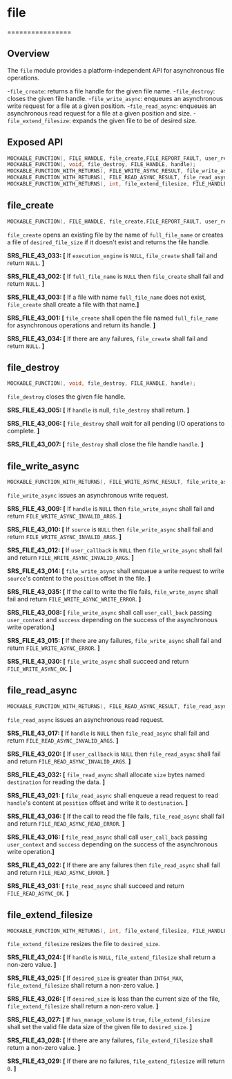# file
================

## Overview

The `file` module provides a platform-independent API for asynchronous file operations.

-`file_create`: returns a file handle for the given file name.
-`file_destroy`: closes the given file handle.
-`file_write_async`: enqueues an asynchronous write request for a file at a given position.
-`file_read_async`: enqueues an asynchronous read request for a file at a given position and size.
-`file_extend_filesize`: expands the given file to be of desired size.

## Exposed API

```c
MOCKABLE_FUNCTION(, FILE_HANDLE, file_create,FILE_REPORT_FAULT, user_report_fault_callback, void*, user_report_fault_context, EXECUTION_ENGINE_HANDLE, execution_engine, const char*, full_file_name);
MOCKABLE_FUNCTION(, void, file_destroy, FILE_HANDLE, handle);
MOCKABLE_FUNCTION_WITH_RETURNS(, FILE_WRITE_ASYNC_RESULT, file_write_async, FILE_HANDLE, handle, CONSTBUFFER_HANDLE, source, uint64_t, position, FILE_WRITE_CB, user_callback, void*, user_context)(0, MU_FAILURE);
MOCKABLE_FUNCTION_WITH_RETURNS(, FILE_READ_ASYNC_RESULT, file_read_async, FILE_HANDLE, handle, uint32_t, size, uint64_t, position, FILE_READ_CB, user_callback, void*, user_context)(0, MU_FAILURE);
MOCKABLE_FUNCTION_WITH_RETURNS(, int, file_extend_filesize, FILE_HANDLE, handle, uint64_t, desired_size, bool, has_manage_volume)(0, MU_FAILURE);
```

## file_create

```c
MOCKABLE_FUNCTION(, FILE_HANDLE, file_create,FILE_REPORT_FAULT, user_report_fault_callback, void*, user_report_fault_context, EXECUTION_ENGINE_HANDLE, execution_engine, const char*, full_file_name);
```

`file_create` opens an existing file by the name of `full_file_name` or creates a file of `desired_file_size` if it doesn't exist and returns the file handle.


**SRS_FILE_43_033: [** If `execution_engine` is `NULL`, `file_create` shall fail and return `NULL`. **]**

**SRS_FILE_43_002: [** If `full_file_name` is `NULL` then `file_create` shall fail and return `NULL`. **]**

**SRS_FILE_43_003: [** If a file with name `full_file_name` does not exist, `file_create` shall create a file with that name.**]**

**SRS_FILE_43_001: [** `file_create` shall open the file named `full_file_name` for asynchronous operations and return its handle. **]**

**SRS_FILE_43_034: [** If there are any failures, `file_create` shall fail and return `NULL`. **]**

## file_destroy 

```c
MOCKABLE_FUNCTION(, void, file_destroy, FILE_HANDLE, handle);
```

`file_destroy` closes the given file handle.

**SRS_FILE_43_005: [** If `handle` is null, `file_destroy` shall return. **]**

**SRS_FILE_43_006: [** `file_destroy` shall wait for all pending I/O operations to complete. **]**

**SRS_FILE_43_007: [** `file_destroy` shall close the file handle `handle`. **]**

## file_write_async

```c
MOCKABLE_FUNCTION_WITH_RETURNS(, FILE_WRITE_ASYNC_RESULT, file_write_async, FILE_HANDLE, handle, CONSTBUFFER_HANDLE, source, uint64_t, position, FILE_WRITE_CB, user_callback, void*, user_context)(0, MU_FAILURE);
```

`file_write_async` issues an asynchronous write request.

**SRS_FILE_43_009: [** If `handle` is `NULL` then `file_write_async` shall fail and return `FILE_WRITE_ASYNC_INVALID_ARGS`. **]**

**SRS_FILE_43_010: [** If `source` is `NULL` then `file_write_async` shall fail and return `FILE_WRITE_ASYNC_INVALID_ARGS`. **]**

**SRS_FILE_43_012: [** If `user_callback` is `NULL` then `file_write_async` shall fail and return `FILE_WRITE_ASYNC_INVALID_ARGS`. **]**

**SRS_FILE_43_014: [** `file_write_async` shall enqueue a write request to write `source`'s content to the `position` offset in the file. **]**

**SRS_FILE_43_035: [** If the call to write the file fails, `file_write_async` shall fail and return `FILE_WRITE_ASYNC_WRITE_ERROR`. **]**

**SRS_FILE_43_008: [** `file_write_async` shall call `user_call_back` passing `user_context` and `success` depending on the success of the asynchronous write operation.**]**

**SRS_FILE_43_015: [** If there are any failures, `file_write_async` shall fail and return `FILE_WRITE_ASYNC_ERROR`. **]**

**SRS_FILE_43_030: [** `file_write_async` shall succeed and return `FILE_WRITE_ASYNC_OK`. **]**

## file_read_async

```c
MOCKABLE_FUNCTION_WITH_RETURNS(, FILE_READ_ASYNC_RESULT, file_read_async, FILE_HANDLE, handle, uint32_t, size, uint64_t, position, FILE_READ_CB, user_callback, void*, user_context)(0, MU_FAILURE);
```

`file_read_async` issues an asynchronous read request.

**SRS_FILE_43_017: [** If `handle` is `NULL` then `file_read_async` shall fail and return `FILE_READ_ASYNC_INVALID_ARGS`. **]**

**SRS_FILE_43_020: [** If `user_callback` is `NULL` then `file_read_async` shall fail and return `FILE_READ_ASYNC_INVALID_ARGS`. **]**

**SRS_FILE_43_032: [** `file_read_async` shall allocate `size` bytes named `destination` for reading the data. **]**

**SRS_FILE_43_021: [** `file_read_async` shall enqueue a read request to read `handle`'s content at `position` offset and write it to `destination`. **]**

**SRS_FILE_43_036: [** If the call to read the file fails, `file_read_async` shall fail and return `FILE_READ_ASYNC_READ_ERROR`. **]**

**SRS_FILE_43_016: [** `file_read_async` shall call `user_call_back` passing `user_context` and `success` depending on the success of the asynchronous write operation.**]**

**SRS_FILE_43_022: [** If there are any failures then `file_read_async` shall fail and return `FILE_READ_ASYNC_ERROR`. **]**

**SRS_FILE_43_031: [** `file_read_async` shall succeed and return `FILE_READ_ASYNC_OK`. **]**

## file_extend_filesize

```c
MOCKABLE_FUNCTION_WITH_RETURNS(, int, file_extend_filesize, FILE_HANDLE, handle, uint64_t, desired_size, bool, has_manage_volume)(0, MU_FAILURE);
```

`file_extend_filesize` resizes the file to `desired_size`.

**SRS_FILE_43_024: [** If `handle` is `NULL`, `file_extend_filesize` shall return a non-zero value. **]**

**SRS_FILE_43_025: [** If `desired_size` is greater than `INT64_MAX`, `file_extend_filesize` shall return a non-zero value. **]**

**SRS_FILE_43_026: [** If `desired_size` is less than the current size of the file, `file_extend_filesize` shall return a non-zero value. **]**

**SRS_FILE_43_027: [** If `has_manage_volume` is `true`, `file_extend_filesize` shall set the valid file data size of the given file to `desired_size`. **]**

**SRS_FILE_43_028: [** If there are any failures, `file_extend_filesize` shall return a non-zero value. **]**

**SRS_FILE_43_029: [** If there are no failures, `file_extend_filesize` will return `0`. **]**